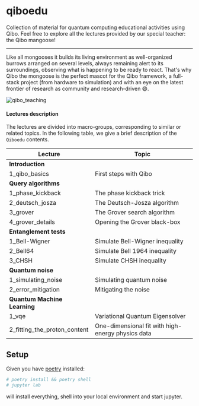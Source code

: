 # qiboedu
Collection of material for quantum computing educational activities using Qibo.
Feel free to explore all the lectures provided by our special teacher: the Qibo mangoose!

---

Like all mongooses it builds its living environment as well-organized burrows arranged on several levels, always remaining alert to its surroundings, observing what is happening to be ready to react.
That's why Qibo the mongoose is the perfect mascot for the Qibo framework, a full-stack project (from hardware to simulation) and with an eye on the latest frontier of research as community and research-driven 😄.

![qibo_teaching](https://github.com/user-attachments/assets/3a6e2b31-5a4b-4e0c-8f05-ce15d68ea971)


#### Lectures description

The lectures are divided into macro-groups, corresponding to similar or related topics.
In the following table, we give a brief description of the `Qiboedu` contents.

| Lecture                      | Topic                           |
|------------------------------|---------------------------------|
| **Introduction**             |                                 |
| 1_qibo_basics                | First steps with Qibo           |
| **Query algorithms**         |                                 |
| 1_phase_kickback             | The phase kickback trick        |
| 2_deutsch_josza              | The Deutsch-Josza algorithm     |
| 3_grover                     | The Grover search algorithm     |
| 4_grover_details             | Opening the Grover black-box    |
| **Entanglement tests**       |                                 |
| 1_Bell-Wigner                | Simulate Bell-Wigner inequality |
| 2_Bell64                     | Simulate Bell 1964 inequality   |
| 3_CHSH                       | Simulate CHSH inequality        |
| **Quantum noise**            |                                 |
| 1_simulating_noise           | Simulating quantum noise        |
| 2_error_mitigation           | Mitigating the noise            |
| **Quantum Machine Learning** |                                           |
| 1_vqe                        | Variational Quantum Eigensolver           |
| 2_fitting_the_proton_content | One-dimensional fit with high-energy physics data |



## Setup
Given you have [poetry](https://python-poetry.org/docs/) installed:

```bash
# poetry install && poetry shell
# jupyter lab
```

will install everything, shell into your local environment and start jupyter.
